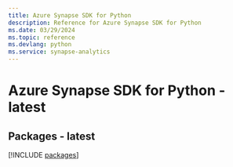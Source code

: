 ```yaml
---
title: Azure Synapse SDK for Python
description: Reference for Azure Synapse SDK for Python
ms.date: 03/29/2024
ms.topic: reference
ms.devlang: python
ms.service: synapse-analytics
---
```

# Azure Synapse SDK for Python - latest
## Packages - latest
[!INCLUDE [packages](synapse-index.md)]